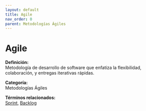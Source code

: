 ```yaml
---
layout: default
title: Agile
nav_order: 0
parent: Metodologías Ágiles
---
```


# Agile

**Definición:**  
Metodología de desarrollo de software que enfatiza la flexibilidad, colaboración, y entregas iterativas rápidas.

**Categoría:**  
Metodologías Ágiles  

  


**Términos relacionados:**  
[Sprint](https://maleniski.github.io/diccionario-angl-tec-mx/docs/metodologías-ágiles/sprint.html), [Backlog](https://maleniski.github.io/diccionario-angl-tec-mx/docs/metodologías-ágiles/backlog.html)
